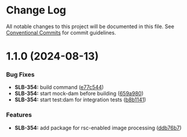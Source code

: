 # Change Log

All notable changes to this project will be documented in this file.
See [Conventional Commits](https://conventionalcommits.org) for commit guidelines.

# 1.1.0 (2024-08-13)


### Bug Fixes

* **SLB-354:** build command ([e77c544](https://github.com/AmazeeLabs/silverback-mono/commit/e77c54483b5044fe18195daf2eba7e75ca7d8ce9))
* **SLB-354:** start mock-dam before building ([659a980](https://github.com/AmazeeLabs/silverback-mono/commit/659a980ea3fbf9892ed12ee8999cacac4a166128))
* **SLB-354:** start test:dam for integration tests ([b8b1141](https://github.com/AmazeeLabs/silverback-mono/commit/b8b11410d252987c3e85bff989b0f5e0466e2051))


### Features

* **SLB-354:** add package for rsc-enabled image processing ([ddb76b7](https://github.com/AmazeeLabs/silverback-mono/commit/ddb76b78501d26c23a4c0c2632c8e875495765c4))
